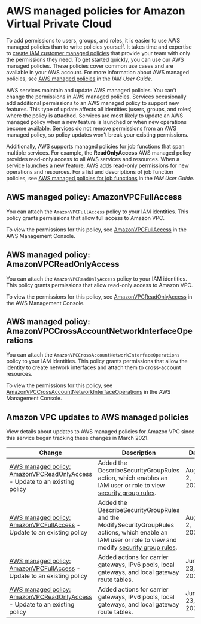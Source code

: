 # AWS managed policies for Amazon Virtual Private Cloud<a name="security-iam-awsmanpol"></a>

To add permissions to users, groups, and roles, it is easier to use AWS managed policies than to write policies yourself\. It takes time and expertise to [create IAM customer managed policies](https://docs.aws.amazon.com/IAM/latest/UserGuide/access_policies_create-console.html) that provide your team with only the permissions they need\. To get started quickly, you can use our AWS managed policies\. These policies cover common use cases and are available in your AWS account\. For more information about AWS managed policies, see [AWS managed policies](https://docs.aws.amazon.com/IAM/latest/UserGuide/access_policies_managed-vs-inline.html#aws-managed-policies) in the *IAM User Guide*\.

AWS services maintain and update AWS managed policies\. You can't change the permissions in AWS managed policies\. Services occasionally add additional permissions to an AWS managed policy to support new features\. This type of update affects all identities \(users, groups, and roles\) where the policy is attached\. Services are most likely to update an AWS managed policy when a new feature is launched or when new operations become available\. Services do not remove permissions from an AWS managed policy, so policy updates won't break your existing permissions\.

Additionally, AWS supports managed policies for job functions that span multiple services\. For example, the **ReadOnlyAccess** AWS managed policy provides read\-only access to all AWS services and resources\. When a service launches a new feature, AWS adds read\-only permissions for new operations and resources\. For a list and descriptions of job function policies, see [AWS managed policies for job functions](https://docs.aws.amazon.com/IAM/latest/UserGuide/access_policies_job-functions.html) in the *IAM User Guide*\.

## AWS managed policy: AmazonVPCFullAccess<a name="security-iam-awsmanpol-AmazonVPCFullAccess"></a>

You can attach the `AmazonVPCFullAccess` policy to your IAM identities\. This policy grants permissions that allow full access to Amazon VPC\.

To view the permissions for this policy, see [AmazonVPCFullAccess](https://console.aws.amazon.com/iam/home#/policies/arn:aws:iam::aws:policy/AmazonVPCFullAccess) in the AWS Management Console\.

## AWS managed policy: AmazonVPCReadOnlyAccess<a name="security-iam-awsmanpol-AmazonVPCReadOnlyAccess"></a>

You can attach the `AmazonVPCReadOnlyAccess` policy to your IAM identities\. This policy grants permissions that allow read\-only access to Amazon VPC\.

To view the permissions for this policy, see [AmazonVPCReadOnlyAccess](https://console.aws.amazon.com/iam/home#/policies/arn:aws:iam::aws:policy/AmazonVPCReadOnlyAccess) in the AWS Management Console\.

## AWS managed policy: AmazonVPCCrossAccountNetworkInterfaceOperations<a name="security-iam-awsmanpol-AmazonVPCCrossAccountNetworkInterfaceOperations"></a>

You can attach the `AmazonVPCCrossAccountNetworkInterfaceOperations` policy to your IAM identities\. This policy grants permissions that allow the identity to create network interfaces and attach them to cross\-account resources\.

To view the permissions for this policy, see [AmazonVPCCrossAccountNetworkInterfaceOperations](https://console.aws.amazon.com/iam/home#/policies/arn:aws:iam::aws:policy/AmazonVPCCrossAccountNetworkInterfaceOperations) in the AWS Management Console\.

## Amazon VPC updates to AWS managed policies<a name="security-iam-awsmanpol-updates"></a>

View details about updates to AWS managed policies for Amazon VPC since this service began tracking these changes in March 2021\.


| Change | Description | Date | 
| --- | --- | --- | 
| [AWS managed policy: AmazonVPCReadOnlyAccess](#security-iam-awsmanpol-AmazonVPCReadOnlyAccess) \- Update to an existing policy | Added the DescribeSecurityGroupRules action, which enables an IAM user or role to view [security group rules](https://docs.aws.amazon.com/AWSEC2/latest/UserGuide/security-group-rules.html)\. | August 2, 2021 | 
| [AWS managed policy: AmazonVPCFullAccess](#security-iam-awsmanpol-AmazonVPCFullAccess) \- Update to an existing policy | Added the DescribeSecurityGroupRules and the ModifySecurityGroupRules actions, which enable an IAM user or role to view and modify [security group rules](https://docs.aws.amazon.com/AWSEC2/latest/UserGuide/security-group-rules.html)\. | August 2, 2021 | 
| [AWS managed policy: AmazonVPCFullAccess](#security-iam-awsmanpol-AmazonVPCFullAccess) \- Update to an existing policy | Added actions for carrier gateways, IPv6 pools, local gateways, and local gateway route tables\. | June 23, 2021 | 
| [AWS managed policy: AmazonVPCReadOnlyAccess](#security-iam-awsmanpol-AmazonVPCReadOnlyAccess) \- Update to an existing policy | Added actions for carrier gateways, IPv6 pools, local gateways, and local gateway route tables\. | June 23, 2021 | 